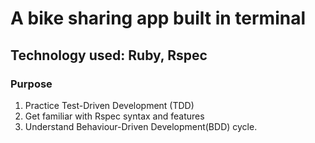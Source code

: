 # A bike sharing app built in terminal

## Technology used: Ruby, Rspec

### Purpose

1. Practice Test-Driven Development (TDD)
2. Get familiar with Rspec syntax and features
3. Understand Behaviour-Driven Development(BDD) cycle. 